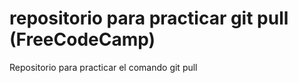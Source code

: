 # repositorio para practicar git pull (FreeCodeCamp)
Repositorio para practicar el comando git pull
